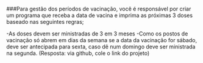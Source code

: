 ###Para gestão dos períodos de vacinação, você é responsável por criar um programa que receba a data de vacina e imprima as próximas 3 doses baseado nas seguintes regras;

 -As doses devem ser ministradas de 3 em 3 meses
 -Como os postos de vacinação só abrem em dias da semana se a data da vacinação for sábado, deve ser antecipada para sexta, caso dê num domingo deve ser ministrada na segunda. (Resposta: via github, cole o link do projeto)


